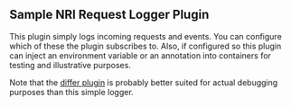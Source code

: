 ## Sample NRI Request Logger Plugin

This plugin simply logs incoming requests and events. You can configure which
of these the plugin subscribes to. Also, if configured so this plugin can
inject an environment variable or an annotation into containers for testing
and illustrative purposes.

Note that the [differ plugin](../differ) is probably better suited for actual
debugging purposes than this simple logger.
